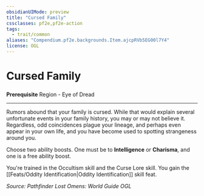 ```yaml
---
obsidianUIMode: preview
title: "Cursed Family"
cssclasses: pf2e,pf2e-action
tags:
  - trait/common
aliases: "Compendium.pf2e.backgrounds.Item.ajcpRVb5EG00l7Y4"
license: OGL
---
```

# Cursed Family

### 






**Prerequisite** Region - Eye of Dread

* * *

Rumors abound that your family is cursed. While that would explain several unfortunate events in your family history, you may or may not believe it. Regardless, odd coincidences plague your lineage, and perhaps even appear in your own life, and you have become used to spotting strangeness around you.

Choose two ability boosts. One must be to **Intelligence** or **Charisma**, and one is a free ability boost.

You're trained in the Occultism skill and the Curse Lore skill. You gain the [[Feats/Oddity Identification|Oddity Identification]] skill feat.

*Source: Pathfinder Lost Omens: World Guide*
*OGL*